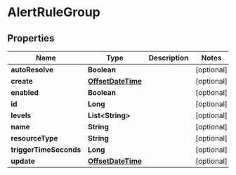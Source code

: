 # AlertRuleGroup

## Properties
Name | Type | Description | Notes
------------ | ------------- | ------------- | -------------
**autoResolve** | **Boolean** |  |  [optional]
**create** | [**OffsetDateTime**](OffsetDateTime.md) |  |  [optional]
**enabled** | **Boolean** |  |  [optional]
**id** | **Long** |  |  [optional]
**levels** | **List&lt;String&gt;** |  |  [optional]
**name** | **String** |  |  [optional]
**resourceType** | **String** |  |  [optional]
**triggerTimeSeconds** | **Long** |  |  [optional]
**update** | [**OffsetDateTime**](OffsetDateTime.md) |  |  [optional]

